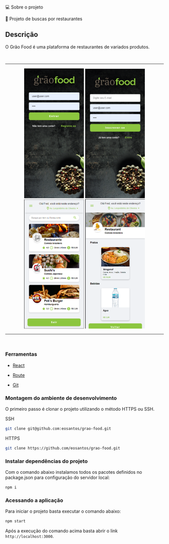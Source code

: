 💻 Sobre o projeto

🔔 Projeto de buscas por restaurantes

## Descrição

O Grão Food é uma plataforma de restaurantes de variados produtos.

<br>
<hr>
<p align="center">
	<img width="190" src="src/assets/to_readme/Tela_001.png">
  <img width="190" src="src/assets/to_readme/Tela_002.png">
  <img width="190" src="src/assets/to_readme/Tela_003.png">
  <img width="190" src="src/assets/to_readme/Tela_004.png">
</p>
<hr>
<br>

### Ferramentas

- [React](https://legacy.reactjs.org/docs/getting-started.html)

- [Route](https://www.npmjs.com/package/react-router-dom)

- [Git](https://git-scm.com/doc)

### Montagem do ambiente de desenvolvimento

O primeiro passo é clonar o projeto utilizando o método HTTPS ou SSH.

SSH

```sh
git clone git@github.com:eosantos/grao-food.git
```

HTTPS

```sh
git clone https://github.com/eosantos/grao-food.git
```

### Instalar dependências do projeto

Com o comando abaixo instalamos todos os pacotes definidos no package.json para configuração do servidor local:

```sh
npm i
```

### Acessando a aplicação

Para iniciar o projeto basta executar o comando abaixo:

```sh
npm start
```
Após a execução do comando acima basta abrir o link `http://localhost:3000`.